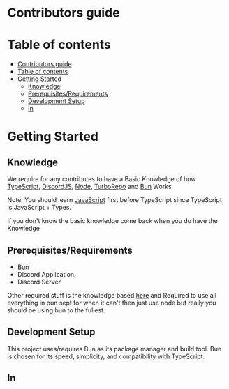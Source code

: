 # Contributors guide




# Table of contents
- [Contributors guide](#contributors-guide)
- [Table of contents](#table-of-contents)
- [Getting Started](#getting-started)
  - [Knowledge](#knowledge)
  - [Prerequisites/Requirements](#prerequisitesrequirements)
  - [Development Setup](#development-setup)
  - [In](#in)




# Getting Started


## Knowledge

We require for any contributes to have a Basic Knowledge of how [TypeScript][TSGuide], [DiscordJS][DiscordJsGuide], [Node][NodeJSGuide], [TurboRepo][TurboGuide] and [Bun][BunGuide] Works


Note: You should learn [JavaScript][JSGuide] first before TypeScript since TypeScript is JavaScript + Types.


If you don't know the basic knowledge come back when you do have the Knowledge


## Prerequisites/Requirements


- [Bun](https://bun.sh/)
- Discord Application.
- Discord Server

Other required stuff is the knowledge based [here](#knowledge) and Required to use all everything in bun sept for when it can't then just use node but really you should be using bun to the fullest.

## Development Setup

This project uses/requires Bun as its package manager and build tool. Bun is chosen for its speed, simplicity, and compatibility with TypeScript.




## In

[DiscordJsGuide]: https://discordjs.guide/#before-you-begin
[NodeJSGuide]: https://nodejs.org/en/learn/getting-started/introduction-to-nodejs
[TSGuide]: https://www.typescriptlang.org/docs/
[JSGuide]: https://developer.mozilla.org/en-US/docs/Web/javascript
[BunGuide]: https://bun.sh/docs
[TurboGuide]: https://turbo.build/repo/docs
[BunWebsite]: https://bun.sh/